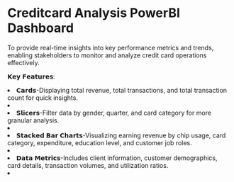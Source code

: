 # Creditcard Analysis PowerBI Dashboard
To provide real-time insights into key performance metrics and trends, enabling stakeholders to monitor and analyze credit card operations effectively.

𝗞𝗲𝘆 𝗙𝗲𝗮𝘁𝘂𝗿𝗲𝘀:
<li>𝗖𝗮𝗿𝗱𝘀-Displaying total revenue, total transactions, and total transaction count for quick insights.<li>
<li>𝗦𝗹𝗶𝗰𝗲𝗿𝘀-Filter data by gender, quarter, and card category for more granular analysis.<li>
<li>𝗦𝘁𝗮𝗰𝗸𝗲𝗱 𝗕𝗮𝗿 𝗖𝗵𝗮𝗿𝘁𝘀-Visualizing earning revenue by chip usage, card category, expenditure, education level, and customer job roles.<li>
<li>𝗗𝗮𝘁𝗮 𝗠𝗲𝘁𝗿𝗶𝗰𝘀-Includes client information, customer demographics, card details, transaction volumes, and utilization ratios.<li>
